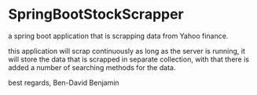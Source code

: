 # SpringBootStockScrapper
a spring boot application that is scrapping data from Yahoo finance.

this application will scrap continuously as long as the server is running, it will store the data that is scrapped in separate collection, with that there is added a number of searching methods for the data. 

best regards, Ben-David Benjamin
